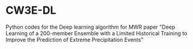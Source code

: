 # CW3E-DL
Python codes for the Deep learning algorithm for MWR paper "Deep Learning of a 200-member Ensemble with a Limited Historical Training to Improve the Prediction of Extreme Precipitation Events"
